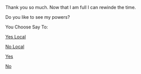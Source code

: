 Thank you so much.
Now that I am full I can rewinde the time.

Do you like to see my powers?

You Choose Say To:


[Yes Local](https://github.com/Arsacues/create-your-own-adventure/blob/LittleMe/english/little-me/little-me.md)

[No Local](https://github.com/Arsacues/create-your-own-adventure/tree/master/english)

[Yes](https://github.com/udacity/create-your-own-adventure/tree/master/english/little-me/)

[No](https://github.com/udacity/create-your-own-adventure/tree/master/english/)